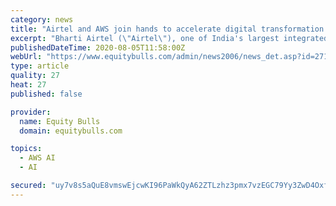 ```yaml
---
category: news
title: "Airtel and AWS join hands to accelerate digital transformation of businesses in India"
excerpt: "Bharti Airtel (\"Airtel\"), one of India's largest integrated telecom providers, today announced a multi-year, Strategic Collaboration Agreement (SCA) with Amazon Web Services (AWS) to deliver a comprehensive set of innovative cloud solutions to large enterprise and small and medium enterprise (SME) customers in India."
publishedDateTime: 2020-08-05T11:58:00Z
webUrl: "https://www.equitybulls.com/admin/news2006/news_det.asp?id=271583"
type: article
quality: 27
heat: 27
published: false

provider:
  name: Equity Bulls
  domain: equitybulls.com

topics:
  - AWS AI
  - AI

secured: "uy7v8s5aQuE8vmswEjcwKI96PaWkQyA62ZTLzhz3pmx7vzEGC79Yy3ZwD4OxfsSIrTZsmJ90D872hXPq4M6X6F05fWRvyARRUO3IYlYBfhESsUgllvQOUZ09h6E49L2YzT9T7bJRJXO+LTtzoNYv4eDdGxKUJnXrWi1Aw83c5f9w5PjiyST68uMqhUxBIJZYx0aFElQkzkzr/1POytO3uF/oAqDQnCRVTFXPdZiFQ/VBDFFtJDFXX8QqgFMIxfaXgOqYRDFoEmyd5HYQhF6/bkjM8CihtTPcVisoVFKABuPwOvk1FfTMghhz2F7TJ6mkwynrja0cRAfTRF4vB+T6gA==;M/JnG3x+IjKq8L9Oa2TbEA=="
---
```



